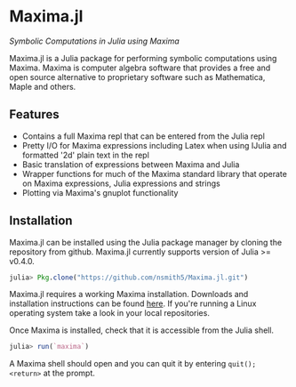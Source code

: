 # Maxima.jl

*Symbolic Computations in Julia using Maxima*

Maxima.jl is a Julia package for performing symbolic computations using Maxima. 
Maxima is computer algebra software that provides a free and open source 
alternative to proprietary software such as Mathematica, Maple and others.

## Features

 - Contains a full Maxima repl that can be entered from the Julia repl
 - Pretty I/O for Maxima expressions including Latex when using IJulia and formatted '2d' plain text in the repl
 - Basic translation of expressions between Maxima and Julia
 - Wrapper functions for much of the Maxima standard library that operate on Maxima expressions, Julia expressions and strings
 - Plotting via Maxima's gnuplot functionality

## Installation

Maxima.jl can be installed using the Julia package manager by cloning the 
repository from github. Maxima.jl currently supports version of Julia >= v0.4.0.

```julia
julia> Pkg.clone("https://github.com/nsmith5/Maxima.jl.git")

```

Maxima.jl requires a working Maxima installation. Downloads and installation 
instructions can be found [here](http://maxima.sourceforge.net/). If you're 
running a Linux operating system take a look in your local repositories. 

Once Maxima is installed, check that it is accessible from the Julia shell.

```julia
julia> run(`maxima`)
```

A Maxima shell should open and you can quit it by entering `quit(); <return>` at the prompt.
